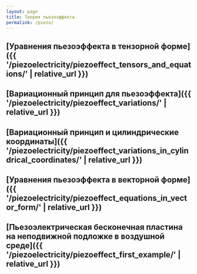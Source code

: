 ```yaml
---
layout: page
title: Теория пьезоэффекта
permalink: /piezo/
---
```


## [Уравнения пьезоэффекта в тензорной форме]({{ '/piezoelectricity/piezoeffect_tensors_and_equations/' | relative_url }})
## [Вариационный принцип для пьезоэффекта]({{ '/piezoelectricity/piezoeffect_variations/' | relative_url }})
## [Вариационный принцип и цилиндрические координаты]({{ '/piezoelectricity/piezoeffect_variations_in_cylindrical_coordinates/' | relative_url }})
## [Уравнения пьезоэффекта в векторной форме]({{ '/piezoelectricity/piezoeffect_equations_in_vector_form/' | relative_url }})
## [Пьезоэлектрическая бесконечная пластина на неподвижной подложке в воздушной среде]({{ '/piezoelectricity/piezoeffect_first_example/' | relative_url }})